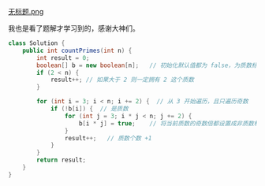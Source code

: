  [无标题.png](https://pic.leetcode-cn.com/0af815d562aac48a09b84409e603ac83fbc6c92b6938369b09f4cf19f69b8737-%E6%97%A0%E6%A0%87%E9%A2%98.png)

我也是看了题解才学习到的，感谢大神们。

 ```java
class Solution {
     public int countPrimes(int n) {
         int result = 0;
         boolean[] b = new boolean[n];   // 初始化默认值都为 false，为质数标记
         if (2 < n) {
             result++; // 如果大于 2 则一定拥有 2 这个质数
         }

         for (int i = 3; i < n; i += 2) {  // 从 3 开始遍历，且只遍历奇数
             if (!b[i]) {  // 是质数
                 for (int j = 3; i * j < n; j += 2) {
                     b[i * j] = true;    // 将当前质数的奇数倍都设置成非质数标记 true
                 }
                 result++;   // 质数个数 +1
             }
         }
         return result;
     }
 }
```